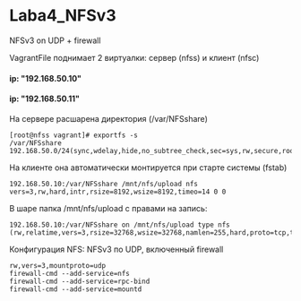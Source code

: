 # Laba4_NFSv3
NFSv3 on UDP + firewall

VagrantFile поднимает 2 виртуалки: сервер (nfss) и клиент (nfsc)
#### ip: "192.168.50.10"
#### ip: "192.168.50.11"

На сервере расшарена директория (/var/NFSshare)
```
[root@nfss vagrant]# exportfs -s
/var/NFSshare  192.168.50.0/24(sync,wdelay,hide,no_subtree_check,sec=sys,rw,secure,root_squash,no_all_squash)
```

На клиенте она автоматически монтируется при старте системы (fstab)

```
192.168.50.10:/var/NFSshare /mnt/nfs/upload nfs vers=3,rw,hard,intr,rsize=8192,wsize=8192,timeo=14 0 0
```

В шаре папка /mnt/nfs/upload с правами на запись:

```
192.168.50.10:/var/NFSshare on /mnt/nfs/upload type nfs (rw,relatime,vers=3,rsize=32768,wsize=32768,namlen=255,hard,proto=tcp,timeo=600,retrans=2,sec=sys,mountaddr=192.168.50.10,mountvers=3,mountport=20048,mountproto=udp,local_lock=none,addr=192.168.50.10)
```


Конфигурация NFS: NFSv3 по UDP, включенный firewall
```
rw,vers=3,mountproto=udp
firewall-cmd --add-service=nfs
firewall-cmd --add-service=rpc-bind
firewall-cmd --add-service=mountd
```

